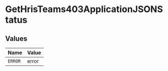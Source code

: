 # GetHrisTeams403ApplicationJSONStatus


## Values

| Name    | Value   |
| ------- | ------- |
| `ERROR` | error   |